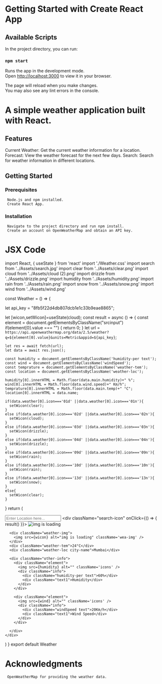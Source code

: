 # Getting Started with Create React App

## Available Scripts

In the project directory, you can run:

### `npm start`

Runs the app in the development mode.\
Open [http://localhost:3000](http://localhost:3000) to view it in your browser.

The page will reload when you make changes.\
You may also see any lint errors in the console.

# A simple weather application built with React.

## Features
   Current Weather: Get the current weather information for a location.
   Forecast: View the weather forecast for the next few days.
   Search: Search for weather information in different locations.

## Getting Started
   ### Prerequisites
     Node.js and npm installed.
     Create React App.
   ### Installation
     Navigate to the project directory and run npm install.
     Create an account on OpenWeatherMap and obtain an API key.

# JSX Code
 import React, { useState } from 'react'
import './Weather.css'
import search from '../Assets/search.jpg'
import clear from '../Assets/clear.png'
import cloud from '../Assets/cloud (2).png'
import drizzle from '../Assets/drizzle.png'
import humidity from '../Assets/humidity.png'
import rain from '../Assets/rain.png'
import snow from '../Assets/snow.png'
import wind from '../Assets/wind.png'

const Weather = () => {

  let api_key = "8fb5f22d4db807dcb1e1c33b9eae8865";

let [wicon,setWicon]=useState(cloud);
  const result = async () => {
    const element = document.getElementsByClassName("srcinput")
    if(element[0].value === "") {
      return 0;
    }
    let url = `https://api.openweathermap.org/data/2.5/weather?q=${element[0].value}&units=Metric&appid=${api_key}`;

    let res = await fetch(url);
    let data = await res.json();

    const humidity = document.getElementsByClassName('humidity-per text');
    const wind = document.getElementsByClassName('windSpeed');
    const temprature = document.getElementsByClassName('weather-tem');
    const location = document.getElementsByClassName('weather-loc');

    humidity[0].innerHTML = Math.floor(data.main.humidity)+" %";
    wind[0].innerHTML = Math.floor(data.wind.speed)+" Km/h";
    temprature[0].innerHTML = Math.floor(data.main.temp)+" °C";
    location[0].innerHTML = data.name;

    if(data.weather[0].icon==='01d' ||data.weather[0].icon==='01n'){
      setWicon(clear);
    }
    else if(data.weather[0].icon==='02d' ||data.weather[0].icon==='02n'){
      setWicon(cloud);
    }
    else if(data.weather[0].icon==='03d' ||data.weather[0].icon==='03n'){
      setWicon(drizzle);
    }
    else if(data.weather[0].icon==='04d' ||data.weather[0].icon==='04n'){
      setWicon(drizzle);
    }
    else if(data.weather[0].icon==='09d' ||data.weather[0].icon==='09n'){
      setWicon(rain);
    }
    else if(data.weather[0].icon==='10d' ||data.weather[0].icon==='10n'){
      setWicon(rain);
    }
    else if(data.weather[0].icon==='13d' ||data.weather[0].icon==='13n'){
      setWicon(snow);
    }
    else{
      setWicon(clear);
    }
  }
  return (
    <div className='container'>
      <div className='sub-container'>
        <input type="text" className='srcinput' placeholder='Enter Location here...' />
        <div className="search-icon" onClick={() => { result() }}>
          <img src={search} alt="img is loading" className='srcimg' />
        </div>
      </div>

      <div className="weather-img">
        <img src={wicon} alt="img is loading" className='wea-img' />
      </div>
      <div className="weather-tem">24°C</div>
      <div className="weather-loc city-name">Mumbai</div>

      <div className="other-info">
        <div className="element">
          <img src={humidity} alt="" className='icons' />
          <div className="info">
            <div className="humidity-per text">60%</div>
            <div className="text1">Humidity</div>
          </div>
        </div>

        <div className="element">
          <img src={wind} alt="" className='icons' />
          <div className="info">
            <div className="windSpeed text">20Km/h</div>
            <div className="text1">Wind Speed</div>
          </div>
        </div>

      </div>
    </div>
  )
}
export default Weather
# Acknowledgments
     OpenWeatherMap for providing the weather data.
